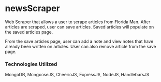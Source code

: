 # newsScraper
Web Scraper that allows a user to scrape articles from Florida Man.  After articles are scraped, user can save articles.  Saved articles will populate on the saved articles page.  

From the save articles page, user can add a note and view notes that have already been written on articles. User can also remove article from the save page. 

### Technologies Utilized
MongoDB, MongooseJS, CheerioJS, ExpressJS, NodeJS, HandlebarsJS
